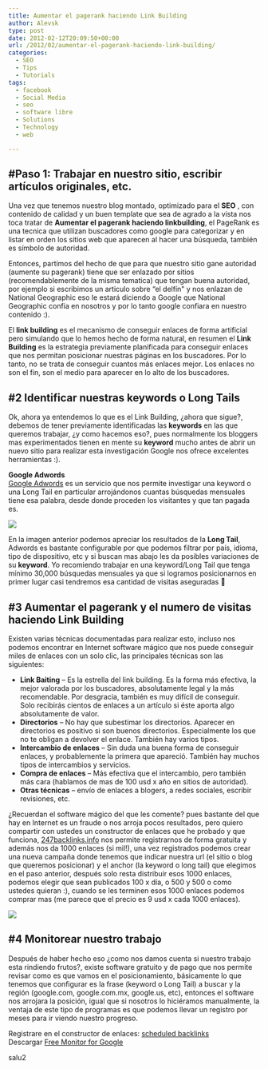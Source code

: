 ```yaml
---
title: Aumentar el pagerank haciendo Link Building
author: Alevsk
type: post
date: 2012-02-12T20:09:50+00:00
url: /2012/02/aumentar-el-pagerank-haciendo-link-building/
categories:
  - SEO
  - Tips
  - Tutorials
tags:
  - facebook
  - Social Media
  - seo
  - software libre
  - Solutions
  - Technology
  - web

---
```

## #Paso 1: Trabajar en nuestro sitio, escribir artículos originales, etc.

Una vez que tenemos nuestro blog montado, optimizado para el **SEO** , con contenido de calidad y un buen template que sea de agrado a la vista nos toca tratar de **Aumentar el pagerank haciendo linkbuilding**, el PageRank es una tecnica que utilizan buscadores como google para categorizar y en listar en orden los sitios web que aparecen al hacer una búsqueda, también es símbolo de autoridad.

Entonces, partimos del hecho de que para que nuestro sitio gane autoridad (aumente su pagerank) tiene que ser enlazado por sitios (recomendablemente de la misma tematica) que tengan buena autoridad, por ejemplo si escribimos un articulo sobre “el delfín" y nos enlazan de National Geographic eso le estará diciendo a Google que National Geographic confia en nosotros y por lo tanto google confiara en nuestro contenido :).

El **link building** es el mecanismo de conseguir enlaces de forma artificial pero simulando que lo hemos hecho de forma natural, en resumen el **Link Building** es la estrategia previamente planificada para conseguir enlaces que nos permitan posicionar nuestras páginas en los buscadores. Por lo tanto, no se trata de conseguir cuantos más enlaces mejor. Los enlaces no son el fin, son el medio para aparecer en lo alto de los buscadores.

## #2 Identificar nuestras keywords o Long Tails

Ok, ahora ya entendemos lo que es el Link Building, ¿ahora que sigue?, debemos de tener previamente identificadas las **keywords** en las que queremos trabajar, ¿y como hacemos eso?, pues normalmente los bloggers mas experimentados tienen en mente su **keyword** mucho antes de abrir un nuevo sitio para realizar esta investigación Google nos ofrece excelentes herramientas :).

**Google Adwords**  
[Google Adwords][1] es un servicio que nos permite investigar una keyword o una Long Tail en particular arrojándonos cuantas búsquedas mensuales tiene esa palabra, desde donde proceden los visitantes y que tan pagada es.

[![](/images/seo_adwords.png)](http://www.alevsk.com/2012/02/aumentar-el-pagerank-haciendo-link-building/seo_adwords/)

En la imagen anterior podemos apreciar los resultados de la **Long Tail**, Adwords es bastante configurable por que podemos filtrar por país, idioma, tipo de dispositivo, etc y si buscan mas abajo les da posibles variaciones de su **keyword**. Yo recomiendo trabajar en una keyword/Long Tail que tenga mínimo 30,000 búsquedas mensuales ya que si logramos posicionarnos en primer lugar casi tendremos esa cantidad de visitas aseguradas 🙂

## #3 Aumentar el pagerank y el numero de visitas haciendo Link Building

Existen varias técnicas documentadas para realizar esto, incluso nos podemos encontrar en Internet software mágico que nos puede conseguir miles de enlaces con un solo clic, las principales técnicas son las siguientes:

  * **Link Baiting** – Es la estrella del link building. Es la forma más efectiva, la mejor valorada por los buscadores, absolutamente legal y la más recomendable. Por desgracia, también es muy difícil de conseguir.  
    Solo recibirás cientos de enlaces a un artículo si éste aporta algo absolutamente de valor.
  * **Directorios** – No hay que subestimar los directorios. Aparecer en directorios es positivo si son buenos directorios. Especialmente los que no te obligan a devolver el enlace. También hay varios tipos.
  * **Intercambio de enlaces** – Sin duda una buena forma de conseguir enlaces, y probablemente la primera que apareció. También hay muchos tipos de intercambios y servicios.
  * **Compra de enlaces** – Más efectiva que el intercambio, pero también más cara (hablamos de mas de 100 usd x año en sitios de autoridad).
  * **Otras técnicas** – envío de enlaces a blogers, a redes sociales, escribir revisiones, etc.

¿Recuerdan el software mágico del que les comente? pues bastante del que hay en Internet es un fraude o nos arroja pocos resultados, pero quiero compartir con ustedes un constructor de enlaces que he probado y que funciona, [247backlinks.info][2] nos permite registrarnos de forma gratuita y además nos da 1000 enlaces (si mil!), una vez registrados podemos crear una nueva campaña donde tenemos que indicar nuestra url (el sitio o blog que queremos posicionar) y el anchor (la keyword o long tail) que elegimos en el paso anterior, después solo resta distribuir esos 1000 enlaces, podemos elegir que sean publicados 100 x día, o 500 y 500 o como ustedes quieran :), cuando se les terminen esos 1000 enlaces podemos comprar mas (me parece que el precio es 9 usd x cada 1000 enlaces).

[![](/images/link_building_software.png)](http://www.alevsk.com/2012/02/aumentar-el-pagerank-haciendo-link-building/link_building_software/)

## #4 Monitorear nuestro trabajo

Después de haber hecho eso ¿como nos damos cuenta si nuestro trabajo esta rindiendo frutos?, existe software gratuito y de pago que nos permite revisar como es que vamos en el posicionamiento, básicamente lo que tenemos que configurar es la frase (keyword o Long Tail) a buscar y la región (google.com, google.com.mx, google.us, etc), entonces el software nos arrojara la posición, igual que si nosotros lo hiciéramos manualmente, la ventaja de este tipo de programas es que podemos llevar un registro por meses para ir viendo nuestro progreso.

Registrare en el constructor de enlaces: [scheduled backlinks][2]  
Descargar [Free Monitor for Google][3]

salu2

 [1]: https://adwords.google.com.mx/o/Targeting/Explorer?__u=1000000000&__c=1000000000&ideaRequestType=KEYWORD_IDEAS#search.none
 [2]: http://247backlinks.info/?bonus=34515
 [3]: http://www.cleverstat.com/es/google-monitor-query.htm